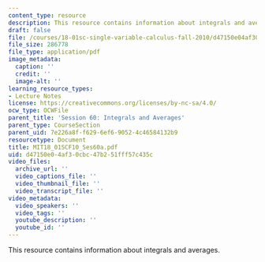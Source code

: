 ```yaml
---
content_type: resource
description: This resource contains information about integrals and averages.
draft: false
file: /courses/18-01sc-single-variable-calculus-fall-2010/d47150e04af30cbc47b251fff57c435c_MIT18_01SCF10_Ses60a.pdf
file_size: 286778
file_type: application/pdf
image_metadata:
  caption: ''
  credit: ''
  image-alt: ''
learning_resource_types:
- Lecture Notes
license: https://creativecommons.org/licenses/by-nc-sa/4.0/
ocw_type: OCWFile
parent_title: 'Session 60: Integrals and Averages'
parent_type: CourseSection
parent_uid: 7e226a8f-f629-6ef6-9052-4c46584132b9
resourcetype: Document
title: MIT18_01SCF10_Ses60a.pdf
uid: d47150e0-4af3-0cbc-47b2-51fff57c435c
video_files:
  archive_url: ''
  video_captions_file: ''
  video_thumbnail_file: ''
  video_transcript_file: ''
video_metadata:
  video_speakers: ''
  video_tags: ''
  youtube_description: ''
  youtube_id: ''
---
```

This resource contains information about integrals and averages.